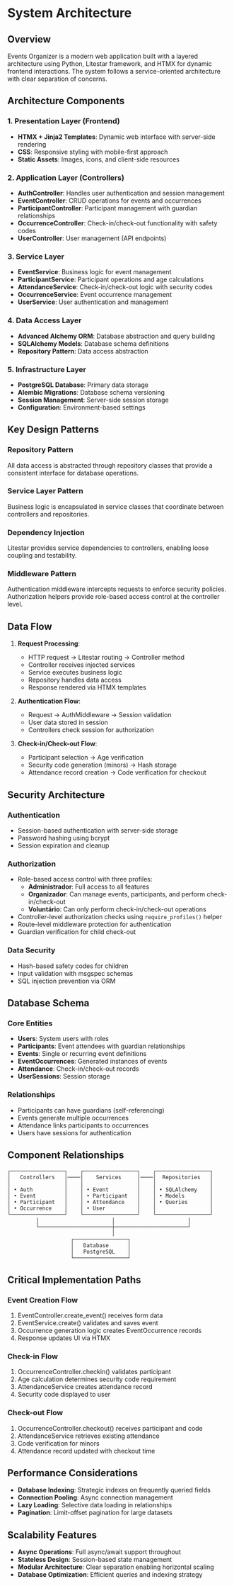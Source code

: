# System Architecture

## Overview
Events Organizer is a modern web application built with a layered architecture using Python, Litestar framework, and HTMX for dynamic frontend interactions. The system follows a service-oriented architecture with clear separation of concerns.

## Architecture Components

### 1. Presentation Layer (Frontend)
- **HTMX + Jinja2 Templates**: Dynamic web interface with server-side rendering
- **CSS**: Responsive styling with mobile-first approach
- **Static Assets**: Images, icons, and client-side resources

### 2. Application Layer (Controllers)
- **AuthController**: Handles user authentication and session management
- **EventController**: CRUD operations for events and occurrences
- **ParticipantController**: Participant management with guardian relationships
- **OccurrenceController**: Check-in/check-out functionality with safety codes
- **UserController**: User management (API endpoints)

### 3. Service Layer
- **EventService**: Business logic for event management
- **ParticipantService**: Participant operations and age calculations
- **AttendanceService**: Check-in/check-out logic with security codes
- **OccurrenceService**: Event occurrence management
- **UserService**: User authentication and management

### 4. Data Access Layer
- **Advanced Alchemy ORM**: Database abstraction and query building
- **SQLAlchemy Models**: Database schema definitions
- **Repository Pattern**: Data access abstraction

### 5. Infrastructure Layer
- **PostgreSQL Database**: Primary data storage
- **Alembic Migrations**: Database schema versioning
- **Session Management**: Server-side session storage
- **Configuration**: Environment-based settings

## Key Design Patterns

### Repository Pattern
All data access is abstracted through repository classes that provide a consistent interface for database operations.

### Service Layer Pattern
Business logic is encapsulated in service classes that coordinate between controllers and repositories.

### Dependency Injection
Litestar provides service dependencies to controllers, enabling loose coupling and testability.

### Middleware Pattern
Authentication middleware intercepts requests to enforce security policies. Authorization helpers provide role-based access control at the controller level.

## Data Flow

1. **Request Processing**:
   - HTTP request → Litestar routing → Controller method
   - Controller receives injected services
   - Service executes business logic
   - Repository handles data access
   - Response rendered via HTMX templates

2. **Authentication Flow**:
   - Request → AuthMiddleware → Session validation
   - User data stored in session
   - Controllers check session for authorization

3. **Check-in/Check-out Flow**:
   - Participant selection → Age verification
   - Security code generation (minors) → Hash storage
   - Attendance record creation → Code verification for checkout

## Security Architecture

### Authentication
- Session-based authentication with server-side storage
- Password hashing using bcrypt
- Session expiration and cleanup

### Authorization
- Role-based access control with three profiles:
  - **Administrador**: Full access to all features
  - **Organizador**: Can manage events, participants, and perform check-in/check-out
  - **Voluntário**: Can only perform check-in/check-out operations
- Controller-level authorization checks using `require_profiles()` helper
- Route-level middleware protection for authentication
- Guardian verification for child check-out

### Data Security
- Hash-based safety codes for children
- Input validation with msgspec schemas
- SQL injection prevention via ORM

## Database Schema

### Core Entities
- **Users**: System users with roles
- **Participants**: Event attendees with guardian relationships
- **Events**: Single or recurring event definitions
- **EventOccurrences**: Generated instances of events
- **Attendance**: Check-in/check-out records
- **UserSessions**: Session storage

### Relationships
- Participants can have guardians (self-referencing)
- Events generate multiple occurrences
- Attendance links participants to occurrences
- Users have sessions for authentication

## Component Relationships

```
┌─────────────────┐    ┌─────────────────┐    ┌─────────────────┐
│   Controllers   │────│    Services     │────│  Repositories   │
│                 │    │                 │    │                 │
│ • Auth          │    │ • Event         │    │ • SQLAlchemy    │
│ • Event         │    │ • Participant   │    │ • Models        │
│ • Participant   │    │ • Attendance    │    │ • Queries       │
│ • Occurrence    │    │ • User          │    │                 │
└─────────────────┘    └─────────────────┘    └─────────────────┘
         │                       │                       │
         └───────────────────────┼───────────────────────┘
                                 │
                    ┌─────────────────┐
                    │   Database      │
                    │   PostgreSQL    │
                    └─────────────────┘
```

## Critical Implementation Paths

### Event Creation Flow
1. EventController.create_event() receives form data
2. EventService.create() validates and saves event
3. Occurrence generation logic creates EventOccurrence records
4. Response updates UI via HTMX

### Check-in Flow
1. OccurrenceController.checkin() validates participant
2. Age calculation determines security code requirement
3. AttendanceService creates attendance record
4. Security code displayed to user

### Check-out Flow
1. OccurrenceController.checkout() receives participant and code
2. AttendanceService retrieves existing attendance
3. Code verification for minors
4. Attendance record updated with checkout time

## Performance Considerations

- **Database Indexing**: Strategic indexes on frequently queried fields
- **Connection Pooling**: Async connection management
- **Lazy Loading**: Selective data loading in relationships
- **Pagination**: Limit-offset pagination for large datasets

## Scalability Features

- **Async Operations**: Full async/await support throughout
- **Stateless Design**: Session-based state management
- **Modular Architecture**: Clear separation enabling horizontal scaling
- **Database Optimization**: Efficient queries and indexing strategy